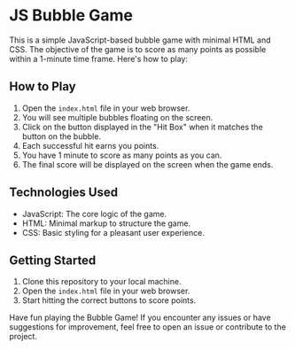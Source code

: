 # JS Bubble Game

This is a simple JavaScript-based bubble game with minimal HTML and CSS. The objective of the game is to score as many points as possible within a 1-minute time frame. Here's how to play:

## How to Play

1. Open the `index.html` file in your web browser.
2. You will see multiple bubbles floating on the screen.
3. Click on the button displayed in the "Hit Box" when it matches the button on the bubble.
4. Each successful hit earns you points.
5. You have 1 minute to score as many points as you can.
6. The final score will be displayed on the screen when the game ends.

## Technologies Used

- JavaScript: The core logic of the game.
- HTML: Minimal markup to structure the game.
- CSS: Basic styling for a pleasant user experience.

## Getting Started

1. Clone this repository to your local machine.
2. Open the `index.html` file in your web browser.
3. Start hitting the correct buttons to score points.

Have fun playing the Bubble Game! If you encounter any issues or have suggestions for improvement, feel free to open an issue or contribute to the project.
